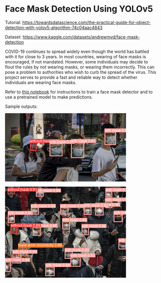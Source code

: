 # Face Mask Detection Using YOLOv5

Tutorial: https://towardsdatascience.com/the-practical-guide-for-object-detection-with-yolov5-algorithm-74c04aac4843

Dataset: https://www.kaggle.com/datasets/andrewmvd/face-mask-detection

COVID-19 continues to spread widely even though the world has battled with it for close to 3 years. In most countries, wearing of face masks is encouraged, if not mandated. However, some individuals may decide to flout the rules by not wearing masks, or wearing them incorrectly. This can pose a problem to authorities who wish to curb the spread of the virus. This project serves to provide a fast and reliable way to detect whether individuals are wearing face masks.

Refer to [this notebook](Face%20Mask%20Detection.ipynb) for instructions to train a face mask detector and to use a pretrained model to make predictions.

Sample outputs:

![](./yolov5/runs_mask/detect_test/maksssksksss842.png)

![](./yolov5/runs_mask/detect_test/maksssksksss795.png)